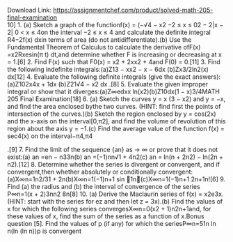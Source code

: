 Download Link: https://assignmentchef.com/product/solved-math-205-final-examination
<br>
10] 1. (a) Sketch a graph of the functionf(x) = (−√4 − x2 −2 ≤ x ≤ 02 − 2|x − 2| 0 &lt; x ≤ 4on the interval −2 ≤ x ≤ 4 and calculate the definite integral R4−2f(x) dxin terms of area (do not antidifferentiate).(b) Use the Fundamental Theorem of Calculus to calculate the derivative ofF(x) =x2Rxesin(π t) dt,and determine whether F is increasing or decreasing at x = 1.[6] 2. Find F(x) such that F0(x) = x2 + 2xx2 + 4and F(0) = 0.[11] 3. Find the following indefinite integrals:(a)Z13 − xx2 − x − 6dx (b)Zx3/2ln2(x) dx[12] 4. Evaluate the following definite integrals (give the exact answers):(a)Z102x4x + 1dx (b)Z21√4 − x2 dx .[8] 5. Evaluate the given improper integral or show that it diverges:(a)Z∞edxx ln(x2)(b)Z10dx(1 − x)3/4MATH 205 Final Examination[18] 6. (a) Sketch the curves y = x (3 − x2) and y = −x, and find the area enclosed bythe two curves. (HINT: find first the points of intersection of the curves.)(b) Sketch the region enclosed by y = cos(2x) and the x-axis on the interval[0,π2], and find the volume of revolution of this region about the axis y = −1.(c) Find the average value of the function f(x) = sec4(x) on the interval−π4,π4

.[9] 7. Find the limit of the sequence {an} as → ∞ or prove that it does not exist:(a) an =en − n33n(b) an =(−1)nn√1 + 4n2(c) an = ln(n + 2n2) − ln(2n + n2).[12] 8. Determine whether the series is divergent or convergent, and if convergent,then whether absolutely or conditionally convergent:(a)X∞n=1n2/31 + 2n(b)X∞n=1(−1)n+1 sin &#x12;1n&#x13;(c)X∞n=1(−1)n+1 2n+1n![6] 9. Find (a) the radius and (b) the interval of convergence of the series P∞n=1(x + 2)3nn2 8n[8] 10. (a) Derive the Maclaurin series of f(x) = x2e3x.(HINT: start with the series for ez and then let z = 3x).(b) Find the values of x for which the following series convergesX∞n=0(x2 + 1)n2n+1and, for these values of x, find the sum of the series as a function of x.Bonus question [5]. Find the values of p (if any) for which the seriesP∞n=51n ln n(ln (ln n))p is convergent